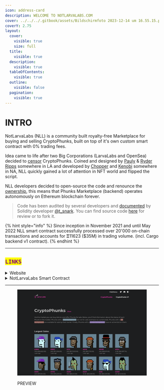 ```yaml
---
icon: address-card
description: WELCOME TO NOTLARVALABS.COM
cover: ../../../.gitbook/assets/Bildschirmfoto 2023-12-14 um 16.55.15.png
coverY: 2.75
layout:
  cover:
    visible: true
    size: full
  title:
    visible: true
  description:
    visible: true
  tableOfContents:
    visible: true
  outline:
    visible: false
  pagination:
    visible: true
---
```


# INTRO

NotLarvaLabs (NLL) is a community built royalty-free Marketplace for buying and selling CryptoPhunks, built on top of it's own custom smart contract with 0% trading fees.

Idea came to life after two Big Corporations (LarvaLabs and OpenSea) decided to [censor](https://twitter.com/CryptoPhunks/status/1415001685986922499?s=20\&t=zjOQE_RXmdF6MuXAK4lCcg) CryptoPhunks. Coined and designed by [Pauly](https://twitter.com/Pauly0x) & [Ryder Ripps](https://twitter.com/ryder_ripps) somewhere in LA and developed by [Chopper](https://twitter.com/chopper__dad) and [Kenobi](https://twitter.com/OG_Kenobi_Hello) somewhere in NA, NLL quickly gained a lot of attention in NFT world and flipped the script.

NLL developers decided to open-source the code and renounce the [ownership](https://twitter.com/NotLarvaLabs/status/1503576060448985089?s=20\&t=Tbap3ogy88gjcQXn_DGRYQ), this means that Phunks Marketplace (backend) operates autonomously on Ethereum blockchain forever.

> Code has been audited by several developers and [documented](https://github.com/Crypto-Phunks/CryptoPhunksMarket/blob/main/zMarketplaceAudit.pdf) by Solidity developer [@t\_snark](https://twitter.com/t_snark). You can find source code [here](notlarvalabs.md#notlarvalabs-smart-contract) for review or to fork it.

{% hint style="info" %}
Since inception in November 2021 and until May 2022 NLL smart contract successfully processed over 20'000 on-chain transactions and accounts for **Ξ**11623 ($35M) in trading volume. (incl. Cargo backend v1 contract).
{% endhint %}

***

## <mark style="color:purple;">`LINKS`</mark>

<details>

<summary>Website</summary>

[https://notlarvalabs.com/cryptophunks](https://notlarvalabs.com/cryptophunks)

</details>

<details>

<summary>NotLarvaLabs Smart Contract</summary>

[https://etherscan.io/address/0xd6c037bE7FA60587e174db7A6710f7635d2971e7#code](https://etherscan.io/address/0xd6c037bE7FA60587e174db7A6710f7635d2971e7#code)

</details>

***

<figure><img src="../../../.gitbook/assets/Bildschirmfoto 2023-07-04 um 12.18.58.png" alt=""><figcaption><p>PREVIEW</p></figcaption></figure>

